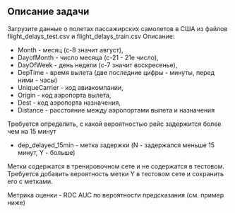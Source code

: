 ## Описание задачи
Загрузите данные о полетах пассажирских самолетов в США из файлов flight_delays_test.csv и flight_delays_train.csv
Описание:
* Month - месяц (с-8 значит август),
* DayofMonth - число месяца (с-21 - 21е число),
* DayOfWeek - день недели (с-7 значит воскресенье),
* DepTime - время вылета (две последние цифры - минуты, перед ними - часы)
* UniqueCarrier - код авиакомпании,
* Origin - код аэропорта вылета,
* Dest - код аэропорта назначения,
* Distance - расстояние между аэропортами вылета и назначения

Требуется определить, с какой вероятностью рейс задержится более чем на 15 минут

* dep_delayed_15min - метка задержки (N - задержался меньше 15 минут, Y - больше)

Метки содержатся в тренировочном сете и не содержатся в тестовом.
Требуется добавить вероятность метки Y в тестовом сете и сохранить его с метками.

Метрика оценки - ROC AUC по вероятности предсказания (см. пример ниже)

